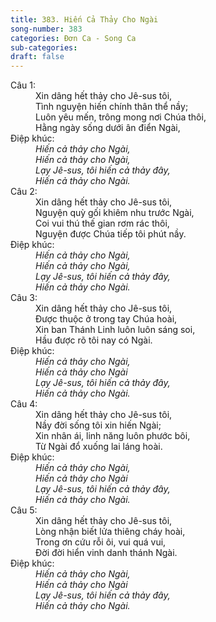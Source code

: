 ```yaml
---
title: 383. Hiến Cả Thảy Cho Ngài
song-number: 383
categories: Đơn Ca - Song Ca
sub-categories: 
draft: false
---
```

<dl><dt>Câu 1:</dt><dd data-verse="1">Xin dâng hết thảy cho Jê-sus tôi, <br/>Tình nguyện hiến chính thân thể nầy; <br/>Luôn yêu mến, trông mong nơi Chúa thôi, <br/>Hằng ngày sống dưới ân điển Ngài, </dd><dt>Điệp khúc:</dt><dd data-chorus="1"><em>Hiến cả thảy cho Ngài, <br/>Hiến cả thảy cho Ngài, <br/>Lạy Jê-sus, tôi hiến cả thảy đây, <br/>Hiến cả thảy cho Ngài. </em></dd><dt>Câu 2:</dt><dd data-verse="2">Xin dâng hết thảy cho Jê-sus tôi, <br/>Nguyện quỳ gối khiêm nhu trước Ngài, <br/>Coi vui thú thế gian rơm rác thôi, <br/>Nguyện được Chúa tiếp tôi phút nầy. </dd><dt>Điệp khúc:</dt><dd data-chorus="1"><em>Hiến cả thảy cho Ngài, <br/>Hiến cả thảy cho Ngài, <br/>Lạy Jê-sus, tôi hiến cả thảy đây, <br/>Hiến cả thảy cho Ngài. </em></dd><dt>Câu 3:</dt><dd data-verse="3">Xin dâng hết thảy cho Jê-sus tôi, <br/>Được thuộc ở trong tay Chúa hoài, <br/>Xin ban Thánh Linh luôn luôn sáng soi, <br/>Hầu được rõ tôi nay có Ngài. </dd><dt>Điệp khúc:</dt><dd data-chorus="1"><em>Hiến cả thảy cho Ngài, <br/>Hiến cả thảy cho Ngài <br/>Lạy Jê-sus, tôi hiến cả thảy đây, <br/>Hiến cả thảy cho Ngài. </em></dd><dt>Câu 4:</dt><dd data-verse="4">Xin dâng hết thảy cho Jê-sus tôi, <br/>Nầy đời sống tôi xin hiến Ngài; <br/>Xin nhân ái, linh năng luôn phước bôi, <br/>Từ Ngài đổ xuống lai láng hoài. </dd><dt>Điệp khúc:</dt><dd data-chorus="1"><em>Hiến cả thảy cho Ngài, <br/>Hiến cả thảy cho Ngài <br/>Lạy Jê-sus, tôi hiến cả thảy đây, <br/>Hiến cả thảy cho Ngài. </em></dd><dt>Câu 5:</dt><dd data-verse="5">Xin dâng hết thảy cho Jê-sus tôi, <br/>Lòng nhận biết lửa thiêng cháy hoài, <br/>Trong ơn cứu rỗi ôi, vui quá vui, <br/>Đời đời hiển vinh danh thánh Ngài. </dd><dt>Điệp khúc:</dt><dd data-chorus="1"><em>Hiến cả thảy cho Ngài, <br/>Hiến cả thảy cho Ngài <br/>Lạy Jê-sus, tôi hiến cả thảy đây, <br/>Hiến cả thảy cho Ngài. </em></dd></dl>